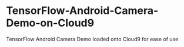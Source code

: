 # TensorFlow-Android-Camera-Demo-on-Cloud9
TensorFlow Android Camera Demo loaded onto Cloud9 for ease of use
